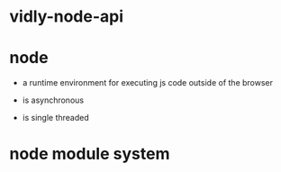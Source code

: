 # vidly-node-api

# node

- a runtime environment for executing js code outside of the browser

- is asynchronous

- is single threaded

# node module system

